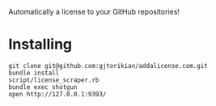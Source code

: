 Automatically a license to your GitHub repositories!

# Installing

```
git clone git@github.com:gjtorikian/addalicense.com.git
bundle install
script/license_scraper.rb
bundle exec shotgun
open http://127.0.0.1:9393/
```